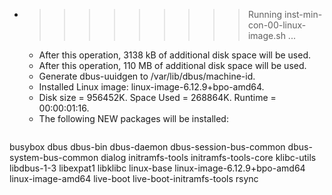 * >>>>>>>>> Running inst-min-con-00-linux-image.sh ...
  * After this operation, 3138 kB of additional disk space will be used.
  * After this operation, 110 MB of additional disk space will be used.
  * Generate dbus-uuidgen to /var/lib/dbus/machine-id.
  * Installed Linux image: linux-image-6.12.9+bpo-amd64.
  * Disk size = 956452K. Space Used = 268864K. Runtime = 00:00:01:16.
  * The following NEW packages will be installed:
  ```bash
busybox dbus dbus-bin dbus-daemon dbus-session-bus-common
dbus-system-bus-common dialog initramfs-tools initramfs-tools-core klibc-utils
libdbus-1-3 libexpat1 libklibc linux-base linux-image-6.12.9+bpo-amd64
linux-image-amd64 live-boot live-boot-initramfs-tools rsync
  ```
